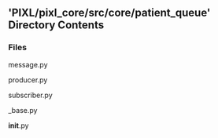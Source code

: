 ## 'PIXL/pixl_core/src/core/patient_queue' Directory Contents

### Files

message.py

producer.py

subscriber.py

_base.py

__init__.py

